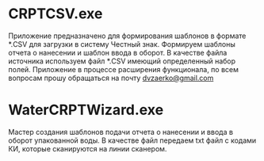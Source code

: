 # CRPTCSV.exe
Приложение предназначено для формирования шаблонов в формате *.CSV для загрузки в систему Честный знак.
Формируем шаблоны отчета о нанесении и шаблон ввода в оборот.
В качестве файла источника используем файл *.CSV имеющий определенный набор полей.
Приложение в процессе расширения функционала, по всем вопросам прошу обращаться на почту dvzaerko@gmail.com

# WaterCRPTWizard.exe
Мастер создания шаблонов подачи отчета о нанесении и ввода в оборот упакованной воды.
В качестве файл передаем txt файл с кодами КИ, которые сканируются на линии сканером.
